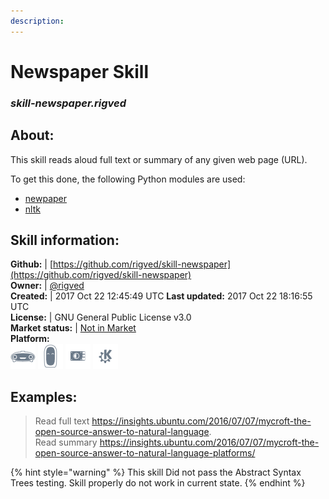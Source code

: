 ```yaml
--- 
description: 
---
```


# Newspaper Skill  
### _skill-newspaper.rigved_  
## About:  
This skill reads aloud full text or summary of any given web page (URL).

To get this done, the following Python modules are used:

* [newpaper](https://github.com/codelucas/newspaper/)
* [nltk](https://github.com/nltk/nltk)

## Skill information:  
**Github:** | [https://github.com/rigved/skill-newspaper](https://github.com/rigved/skill-newspaper)  
**Owner:** | [@rigved](https://github.com/rigved)  
**Created:** | 2017 Oct 22 12:45:49 UTC  **Last updated:** 2017 Oct 22 18:16:55 UTC  
**License:** | GNU General Public License v3.0  
**Market status:** | [Not in Market](https://market.mycroft.ai/skill/)  
**Platform:**  
 ![](../.gitbook/assets/mark-1-icon.png)  ![](../.gitbook/assets/mark-2-icon.png)  ![](../.gitbook/assets/picroft-icon.png)  ![](../.gitbook/assets/kde.png)   
## Examples:  
> Read full text https://insights.ubuntu.com/2016/07/07/mycroft-the-open-source-answer-to-natural-language.  
> Read summary https://insights.ubuntu.com/2016/07/07/mycroft-the-open-source-answer-to-natural-language-platforms/  
  
{% hint style="warning" %}
This skill Did not pass the Abstract Syntax Trees testing. Skill properly do not work in current state.
{% endhint %}
